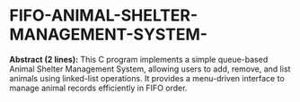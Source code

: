 # FIFO-ANIMAL-SHELTER-MANAGEMENT-SYSTEM-
**Abstract (2 lines):** This C program implements a simple queue-based Animal Shelter Management System, allowing users to add, remove, and list animals using linked-list operations. It provides a menu-driven interface to manage animal records efficiently in FIFO order.

